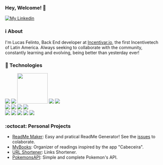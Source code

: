 ### Hey, Welcome! 👋

<a href="https://www.linkedin.com/in/lucas-felinto/">
  <img alt="My Linkedin" src="https://img.shields.io/badge/lucasfelinto-%230077B5?style=social&logo=linkedin">
</a>

### :information_source: About
I'm Lucas Felinto, Back End developer at [Incentivar.io](http://incentivar.io/), the first Incentivetech of Latin America. Always seeking to collaborate with the community, constantly learning and evolving, being better than yesterday ever!

### :rocket: Technologies
<img src="https://img.shields.io/badge/javascript%20-%23323330.svg?&style=for-the-badge&logo=javascript&logoColor=%23F7DF1E"/> <img src="https://img.shields.io/badge/node.js%20-%2343853D.svg?&style=for-the-badge&logo=node.js&logoColor=white"/> <img src="https://mauricius.dev/images/adonis.png" width="100" heigth="50" /> <img src="https://img.shields.io/badge/express.js%20-%23404d59.svg?&style=for-the-badge"/>
<img src="https://img.shields.io/badge/react%20-%2320232a.svg?&style=for-the-badge&logo=react&logoColor=%2361DAFB"/>
</br>
<img src ="https://img.shields.io/badge/MongoDB-%234ea94b.svg?&style=for-the-badge&logo=mongodb&logoColor=white"/>
<img src ="https://img.shields.io/badge/postgres-%23316192.svg?&style=for-the-badge&logo=postgresql&logoColor=white"/> <img src="https://img.shields.io/badge/mysql-%2300f.svg?&style=for-the-badge&logo=mysql&logoColor=white"/>
 <img src ="https://img.shields.io/badge/sqlite-%2307405e.svg?&style=for-the-badge&logo=sqlite&logoColor=white"/>
 </br>
 <img src="https://img.shields.io/badge/docker%20-%230db7ed.svg?&style=for-the-badge&logo=docker&logoColor=white"/>
 <img src="https://img.shields.io/badge/jenkins%20-%232C5263.svg?&style=for-the-badge&logo=jenkins&logoColor=white"/>
 <img src="https://img.shields.io/badge/AWS%20-%23FF9900.svg?&style=for-the-badge&logo=amazon-aws&logoColor=white"/>
 <img src="https://img.shields.io/badge/git%20-%23F05033.svg?&style=for-the-badge&logo=git&logoColor=white"/> <img src="https://img.shields.io/badge/bitbucket%20-%230047B3.svg?&style=for-the-badge&logo=bitbucket&logoColor=white"/> 

### :octocat: Personal Projects
- [ReadMe Maker](https://github.com/lucas-felinto/readme_maker):
  Easy and pratical ReadMe Generator! See the [issues](https://github.com/lucas-felinto/readme_maker/issues) to colaborate.
- [MyBooks](https://github.com/lucas-felinto/myBooks):
  Organizer of readings inspired by the app  "Cabeceira".
- [URL Shortener](https://github.com/lucas-felinto/url-shortener):
  Links Shortener.
- [PokemonsAPI](https://github.com/lucas-felinto/pokemonsAPI):
  Simple and complete Pokemon's API.
